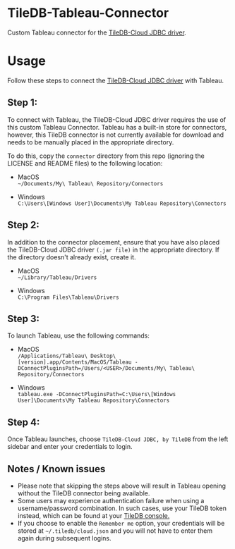 # TileDB-Tableau-Connector
Custom Tableau connector for the [TileDB-Cloud JDBC driver](https://github.com/TileDB-Inc/TileDB-Cloud-JDBC).

# Usage

Follow these steps to connect the [TileDB-Cloud JDBC driver](https://github.com/TileDB-Inc/TileDB-Cloud-JDBC) with Tableau.
## Step 1:

To connect with Tableau, the TileDB-Cloud JDBC driver requires the use of this custom Tableau Connector.
Tableau has a built-in store for connectors, however, this TileDB connector is not currently available for download and needs to be manually placed in the appropriate directory.

To do this, copy the ```connector``` directory from this repo (ignoring the LICENSE and README files) to the following location:

- MacOS
    <br>```~/Documents/My\ Tableau\ Repository/Connectors```


- Windows 
  <br> ```C:\Users\[Windows User]\Documents\My Tableau Repository\Connectors```

## Step 2:
In addition to the connector placement, ensure that you have also placed the TileDB-Cloud JDBC driver ```(.jar file)``` in the appropriate directory. If the directory doesn't already exist, create it.

- MacOS
  <br>```~/Library/Tableau/Drivers```


- Windows
  <br> ```C:\Program Files\Tableau\Drivers```


## Step 3:
To launch Tableau, use the following commands:

- MacOS
  <br>```/Applications/Tableau\ Desktop\ [version].app/Contents/MacOS/Tableau -DConnectPluginsPath=/Users/<USER>/Documents/My\ Tableau\ Repository/Connectors```


- Windows
  <br>```tableau.exe -DConnectPluginsPath=C:\Users\[Windows User]\Documents\My Tableau Repository\Connectors```

## Step 4:
Once Tableau launches, choose ```TileDB-Cloud JDBC, by TileDB``` from the left sidebar and enter your credentials to login.
<br>


## Notes / Known issues
- Please note that skipping the steps above will result in Tableau opening without the TileDB connector being available.
- Some users may experience authentication failure when using a username/password combination. 
In such cases, use your TileDB token instead, which can be found at your [TileDB console.](https://console.tiledb.com)
- If you choose to enable the  ```Remember me``` option, your credentials will be stored at ```~/.tiledb/cloud.json``` and you will not have to enter them again during subsequent logins.


